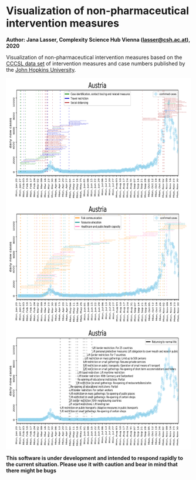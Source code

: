 # Visualization of non-pharmaceutical intervention measures
**Author: Jana Lasser, Complexity Science Hub Vienna (lasser@csh.ac.at), 2020**

Visualization of non-pharmaceutical intervention measures based on the [CCCSL data set](https://github.com/amel-github/covid19-interventionmeasures) of intervention measures and case numbers published by the [John Hopkins University](https://github.com/CSSEGISandData/COVID-19/tree/master/csse_covid_19_data/csse_covid_19_time_series).

<img alt="Illustrative figure of intervention measures in Austria" src="img/measure_overview_CSH_Austria_1.png?raw=true" height="337" width="750" align="center">

<img alt="Illustrative figure of intervention measures in Austria" src="img/measure_overview_CSH_Austria_2.png?raw=true" height="337" width="750" align="center">

<img alt="Illustrative figure of intervention measures in Austria" src="img/measure_overview_CSH_Austria_3.png?raw=true" height="337" width="750" align="center">


**This software is under development and intended to respond rapidly to the current situation. Please use it with caution and bear in mind that there might be bugs**